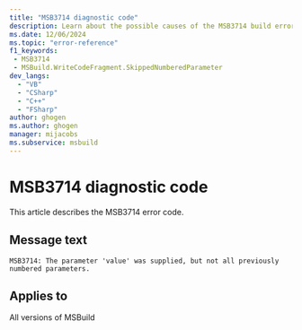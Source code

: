 ```yaml
---
title: "MSB3714 diagnostic code"
description: Learn about the possible causes of the MSB3714 build error, and get troubleshooting tips.
ms.date: 12/06/2024
ms.topic: "error-reference"
f1_keywords:
 - MSB3714
 - MSBuild.WriteCodeFragment.SkippedNumberedParameter
dev_langs:
  - "VB"
  - "CSharp"
  - "C++"
  - "FSharp"
author: ghogen
ms.author: ghogen
manager: mijacobs
ms.subservice: msbuild
---
```


# MSB3714 diagnostic code

<!-- :::ErrorDefinitionDescription::: -->
<!-- :::editable-content name="introDescription"::: -->
This article describes the MSB3714 error code.
<!-- :::editable-content-end::: -->

## Message text

`MSB3714: The parameter 'value' was supplied, but not all previously numbered parameters.`

<!-- :::editable-content name="postOutputDescription"::: -->
<!--
{StrBegin="MSB3714: "}
-->
<!-- :::editable-content-end::: -->
<!-- :::ErrorDefinitionDescription-end::: -->

## Applies to

All versions of MSBuild
